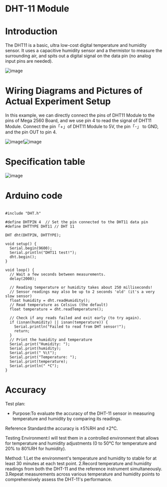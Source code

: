 # DHT-11 Module 
# Introduction
 The DHT11 is a basic, ultra low-cost digital temperature and humidity sensor. It uses a capacitive humidity sensor and a thermistor to measure the surrounding air, and spits out a digital signal on the data pin (no analog input pins are needed).
 
![image](https://github.com/Huimin0114/Sensor-Measurement/assets/161893598/9baae72e-b110-4443-8948-cf5e8316f980)
# Wiring Diagrams and Pictures of Actual Experiment Setup

In this example, we can directly connect the pins of DHT11 Module to the pins of Mega 2560 Board, and we use pin 4 to read the signal of DHT11 Module. Connect the pin「+」of DHT11 Module to 5V, the pin「-」 to GND, and the pin OUT to pin 4.

![image](https://github.com/Huimin0114/Sensor-Measurement/assets/161893598/85097740-6d5d-4cf7-bd81-84ce10d03f69)!![image](https://github.com/Huimin0114/Sensor-Measurement/assets/161893598/c7d242cf-a51f-453e-b6e4-b003de7416d6)

# Specification table
![image](https://github.com/Huimin0114/Sensor-Measurement/assets/161893598/c0726ff7-c7cf-41e2-91a2-22cafaf618e7)

# Arduino code
<pre><code>
#include "DHT.h"

#define DHTPIN 4  // Set the pin connected to the DHT11 data pin
#define DHTTYPE DHT11 // DHT 11 

DHT dht(DHTPIN, DHTTYPE);

void setup() {
  Serial.begin(9600);
  Serial.println("DHT11 test!");
  dht.begin();
}

void loop() {
  // Wait a few seconds between measurements.
  delay(2000);

  // Reading temperature or humidity takes about 250 milliseconds!
  // Sensor readings may also be up to 2 seconds 'old' (it's a very slow sensor)
  float humidity = dht.readHumidity();
  // Read temperature as Celsius (the default)
  float temperature = dht.readTemperature();

  // Check if any reads failed and exit early (to try again).
  if (isnan(humidity) || isnan(temperature)) {
    Serial.println("Failed to read from DHT sensor!");
    return;
  }
  // Print the humidity and temperature
  Serial.print("Humidity: "); 
  Serial.print(humidity);
  Serial.print(" %\t");
  Serial.print("Temperature: "); 
  Serial.print(temperature);
  Serial.println(" *C");
}
</code></pre>

 # Accuracy
 Test plan:
 
 * Purpose:To evaluate the accuracy of the DHT-11 sensor in measuring temperature and humidity by comparing its readings.

Reference Standard:the accuracy is ±5%RH and ±2℃.

Testing Environment:I will test them in a controlled environment that allows for temperature and humidity adjustments (0 to 50°C for temperature and 20% to 80%RH for humidity).

Method:
1.Let the environment's temperature and humidity to stable for at least 30 minutes at each test point.
2.Record temperature and humidity readings from both the DHT-11 and the reference instrument simultaneously.
3.Repeat measurements across various temperature and humidity points to comprehensively assess the DHT-11's performance.
 






